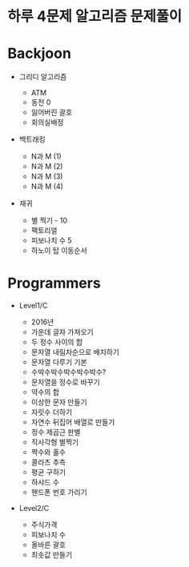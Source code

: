 # 하루 4문제 알고리즘 문제풀이

# Backjoon

- 그리디 알고리즘
    - ATM
    - 동전 0
    - 잃어버린 괄호
    - 회의실배정

- 백트래킹
    - N과 M (1)
    - N과 M (2)
    - N과 M (3)
    - N과 M (4)

- 재귀
    - 별 찍기 - 10
    - 팩토리얼
    - 피보나치 수 5
    - 하노이 탑 이동순서

# Programmers

- Level1/C 
    - 2016년
    - 가운데 글자 가져오기
    - 두 정수 사이의 합
    - 문자열 내림차순으로 배치하기
    - 문자열 다루기 기본
    - 수박수박수박수박수박수?
    - 문자열을 정수로 바꾸기
    - 약수의 합
    - 이상한 문자 만들기
    - 자릿수 더하기
    - 자연수 뒤집어 배열로 만들기
    - 정수 제곱근 판별
    - 직사각형 별찍기
    - 짝수와 홀수
    - 콜라츠 추측
    - 평균 구하기
    - 하샤드 수
    - 핸드폰 번호 가리기

- Level2/C
    - 주식가격
    - 피보나치 수
    - 올바른 괄호
    - 최솟값 만들기